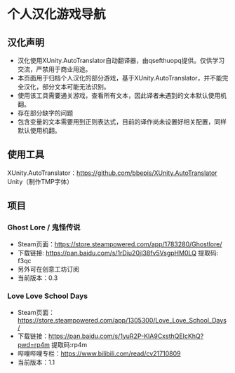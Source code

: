 # 个人汉化游戏导航
## 汉化声明
* 汉化使用XUnity.AutoTranslator自动翻译器，由qsefthuopq提供。仅供学习交流，严禁用于商业用途。
* 本页面用于归档个人汉化的部分游戏，基于XUnity.AutoTranslator，并不能完全汉化，部分文本可能无法识别。
* 使用该工具需要通关游戏，查看所有文本，因此译者未遇到的文本默认使用机翻。
* 存在部分缺字的问题
* 包含变量的文本需要用到正则表达式，目前的译作尚未设置好相关配置，同样默认使用机翻。
## 使用工具
XUnity.AutoTranslator：https://github.com/bbepis/XUnity.AutoTranslator
Unity（制作TMP字体）
## 项目
### Ghost Lore / 鬼怪传说
* Steam页面：https://store.steampowered.com/app/1783280/Ghostlore/
* 下载链接: https://pan.baidu.com/s/1rDiu20jI38fv5VsgpHM0LQ 提取码: f3qc
* 另外可在创意工坊订阅
* 当前版本：0.3
### Love Love School Days
* Steam页面：https://store.steampowered.com/app/1305300/Love_Love_School_Days/
* 下载链接：https://pan.baidu.com/s/1yuR2P-KIA9CxsthQEIcKhQ?pwd=rp4m 提取码:rp4m 
* 哔哩哔哩专栏：https://www.bilibili.com/read/cv21710809
* 当前版本：1.1
